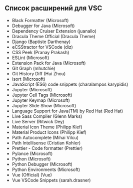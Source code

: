## Список расширений для VSC

-   Black Formatter (Microsoft)
-   Debugger for Java (Microsoft)
-   Dependency Cruiser Extension (juanallo)
-   Dracula Theme Official (Dracula Theme)
-   Django (Baptiste Darthenay)
-   eCSStractor for VSCode (diz)
-   CSS Peek (Pranay Prakash)
-   ESLint (Microsoft)
-   Extension Pack for Java (Microsoft)
-   Git Graph (mhutchie)
-   Git History Diff (Hui Zhou)
-   isort (Microsoft)
-   JavaScript (ES6) code snippets (charalampos karypidis)
-   Jupyter (Microsoft)
-   Jupyter Cell Tags (Microsoft)
-   Jupyter Keymap (Microsoft)
-   Jupyter Slide Show (Microsoft)
-   Language Support for Java(TM) by Red Hat (Red Hat)
-   Live Sass Compiler (Glenn Marks)
-   Live Server (Ritwick Dey)
-   Material Icon Theme (Philipp Kief)
-   Material Product Icons (Philipp Kief)
-   Path Autocomplete (Mihai Vilcu)
-   Path Intellisense (Cristian Kohler)
-   Prettier - Code formatter (Prettier)
-   Pylance (Microsoft)
-   Python (Microsoft)
-   Python Debugger (Microsoft)
-   Python Environments (Microsoft)
-   Vue (Official) (Vue)
-   Vue VSCode Snippets (sarah.drasner)
